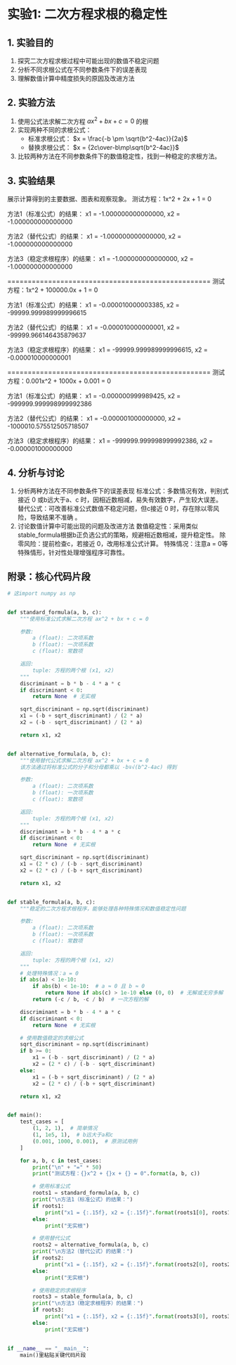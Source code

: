 # 实验1: 二次方程求根的稳定性

## 1. 实验目的
1. 探究二次方程求根过程中可能出现的数值不稳定问题
2. 分析不同求根公式在不同参数条件下的误差表现
3. 理解数值计算中精度损失的原因及改进方法

## 2. 实验方法
1. 使用公式法求解二次方程 $ax^2+bx+c=0$ 的根
2. 实现两种不同的求根公式：
   - 标准求根公式： $x = \frac{-b \pm \sqrt{b^2-4ac}}{2a}$
   - 替换求根公式： $x = {2c\over-b\mp\sqrt{b^2-4ac}}$
3. 比较两种方法在不同参数条件下的数值稳定性，找到一种稳定的求根方法。

## 3. 实验结果
展示计算得到的主要数据、图表和观察现象。
测试方程：1x^2 + 2x + 1 = 0

方法1（标准公式）的结果：
x1 = -1.000000000000000, x2 = -1.000000000000000

方法2（替代公式）的结果：
x1 = -1.000000000000000, x2 = -1.000000000000000

方法3（稳定求根程序）的结果：
x1 = -1.000000000000000, x2 = -1.000000000000000

==================================================
测试方程：1x^2 + 100000.0x + 1 = 0

方法1（标准公式）的结果：
x1 = -0.000010000003385, x2 = -99999.999989999996615

方法2（替代公式）的结果：
x1 = -0.000010000000001, x2 = -99999.966146435879637

方法3（稳定求根程序）的结果：
x1 = -99999.999989999996615, x2 = -0.000010000000001

==================================================
测试方程：0.001x^2 + 1000x + 0.001 = 0

方法1（标准公式）的结果：
x1 = -0.000000999989425, x2 = -999999.999998999992386

方法2（替代公式）的结果：
x1 = -0.000001000000000, x2 = -1000010.575512505718507

方法3（稳定求根程序）的结果：
x1 = -999999.999998999992386, x2 = -0.000001000000000
   


## 4. 分析与讨论
1. 分析两种方法在不同参数条件下的误差表现 标准公式：多数情况有效，判别式接近 0 或b远大于a、c 时，因相近数相减，易失有效数字，产生较大误差。
替代公式：可改善标准公式数值不稳定问题，但c接近 0 时，存在除以零风险，导致结果不准确 。
3. 讨论数值计算中可能出现的问题及改进方法 数值稳定性：采用类似stable_formula根据b正负选公式的策略，规避相近数相减，提升稳定性。
除零风险：提前检查c，若接近 0，改用标准公式计算。
特殊情况：注意a = 0等特殊情形，针对性处理增强程序可靠性。


## 附录：核心代码片段
```python
# 这import numpy as np


def standard_formula(a, b, c):
    """使用标准公式求解二次方程 ax^2 + bx + c = 0

    参数:
        a (float): 二次项系数
        b (float): 一次项系数
        c (float): 常数项

    返回:
        tuple: 方程的两个根 (x1, x2)
    """
    discriminant = b * b - 4 * a * c
    if discriminant < 0:
        return None  # 无实根

    sqrt_discriminant = np.sqrt(discriminant)
    x1 = (-b + sqrt_discriminant) / (2 * a)
    x2 = (-b - sqrt_discriminant) / (2 * a)

    return x1, x2


def alternative_formula(a, b, c):
    """使用替代公式求解二次方程 ax^2 + bx + c = 0
    该方法通过将标准公式的分子和分母都乘以 -b∓√(b^2-4ac) 得到

    参数:
        a (float): 二次项系数
        b (float): 一次项系数
        c (float): 常数项

    返回:
        tuple: 方程的两个根 (x1, x2)
    """
    discriminant = b * b - 4 * a * c
    if discriminant < 0:
        return None  # 无实根

    sqrt_discriminant = np.sqrt(discriminant)
    x1 = (2 * c) / (-b - sqrt_discriminant)
    x2 = (2 * c) / (-b + sqrt_discriminant)

    return x1, x2


def stable_formula(a, b, c):
    """稳定的二次方程求根程序，能够处理各种特殊情况和数值稳定性问题

    参数:
        a (float): 二次项系数
        b (float): 一次项系数
        c (float): 常数项

    返回:
        tuple: 方程的两个根 (x1, x2)
    """
    # 处理特殊情况：a = 0
    if abs(a) < 1e-10:
        if abs(b) < 1e-10:  # a ≈ 0 且 b ≈ 0
            return None if abs(c) > 1e-10 else (0, 0)  # 无解或无穷多解
        return (-c / b, -c / b)  # 一次方程的解

    discriminant = b * b - 4 * a * c
    if discriminant < 0:
        return None  # 无实根

    # 使用数值稳定的求根公式
    sqrt_discriminant = np.sqrt(discriminant)
    if b >= 0:
        x1 = (-b - sqrt_discriminant) / (2 * a)
        x2 = (2 * c) / (-b - sqrt_discriminant)
    else:
        x1 = (-b + sqrt_discriminant) / (2 * a)
        x2 = (2 * c) / (-b + sqrt_discriminant)

    return x1, x2


def main():
    test_cases = [
        (1, 2, 1),  # 简单情况
        (1, 1e5, 1),  # b远大于a和c
        (0.001, 1000, 0.001),  # 原测试用例
    ]

    for a, b, c in test_cases:
        print("\n" + "=" * 50)
        print("测试方程：{}x^2 + {}x + {} = 0".format(a, b, c))

        # 使用标准公式
        roots1 = standard_formula(a, b, c)
        print("\n方法1（标准公式）的结果：")
        if roots1:
            print("x1 = {:.15f}, x2 = {:.15f}".format(roots1[0], roots1[1]))
        else:
            print("无实根")

        # 使用替代公式
        roots2 = alternative_formula(a, b, c)
        print("\n方法2（替代公式）的结果：")
        if roots2:
            print("x1 = {:.15f}, x2 = {:.15f}".format(roots2[0], roots2[1]))
        else:
            print("无实根")

        # 使用稳定的求根程序
        roots3 = stable_formula(a, b, c)
        print("\n方法3（稳定求根程序）的结果：")
        if roots3:
            print("x1 = {:.15f}, x2 = {:.15f}".format(roots3[0], roots3[1]))
        else:
            print("无实根")


if __name__ == "__main__":
    main()里粘贴关键代码片段


```
